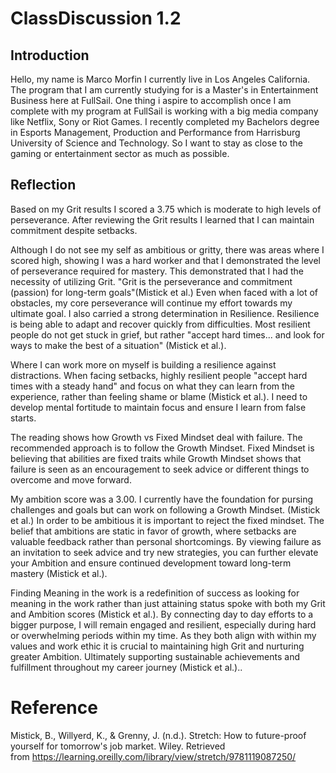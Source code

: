 
# ClassDiscussion 1.2

## Introduction

Hello, my name is Marco Morfin I currently live in Los Angeles California. The program that I am currently studying for is a Master's in Entertainment Business here at FullSail. One thing i aspire to accomplish once I am complete with my program at FullSail is working with a big media company like Netflix, Sony or Riot Games. I recently completed my Bachelors degree in Esports Management, Production and Performance from Harrisburg University of Science and Technology. So I want to stay as close to the gaming or entertainment sector as much as possible.

## Reflection

Based on my Grit results I scored a 3.75 which is moderate to high levels of perseverance. After reviewing the Grit results I learned that I can maintain commitment despite setbacks.

Although I do not see my self as ambitious or gritty, there was areas where I scored high, showing I was a hard worker and that I demonstrated the level of perseverance required for mastery. This demonstrated that I had the necessity of utilizing Grit. "Grit is the perseverance and commitment (passion) for long-term goals"(Mistick et al.) Even when faced with a lot of obstacles, my core perseverance will continue my effort towards my ultimate goal.
I also carried a strong determination in Resilience. Resilience is being able to adapt and recover quickly from difficulties. Most resilient people do not get stuck in grief, but rather "accept hard times... and look for ways to make the best of a situation" (Mistick et al.).

Where I can work more on myself is building a resilience against distractions. When facing setbacks, highly resilient people "accept hard times with a steady hand" and focus on what they can learn from the experience, rather than feeling shame or blame (Mistick et al.). I need to develop mental fortitude to maintain focus and ensure I learn from false starts.

The reading shows how Growth vs Fixed Mindset deal with failure. The recommended approach is to follow the Growth Mindset.
Fixed Mindset is believing that abilities are fixed traits while Growth Mindset shows that failure is seen as an encouragement to seek advice or different things to overcome and move forward.

My ambition score was a 3.00. I currently have the foundation for pursing challenges and goals but can work on following a Growth Mindset. (Mistick et aI.) In order to be ambitious it is important to reject the fixed mindset. The belief that ambitions are static in favor of growth, where setbacks are valuable feedback rather than personal shortcomings. By viewing failure as an invitation to seek advice and try new strategies, you can further elevate your Ambition and ensure continued development toward long-term mastery (Mistick et al.).

Finding Meaning in the work is a redefinition of success as looking for meaning in the work rather than just attaining status spoke with both my Grit and Ambition scores (Mistick et al.). By connecting day to day efforts to a bigger purpose, I will remain engaged and resilient, especially during hard or overwhelming periods within my time. As they both align with within my values and work ethic it is crucial to maintaining high Grit and nurturing greater Ambition. Ultimately supporting sustainable achievements and fulfillment throughout my career journey (Mistick et al.)..

# Reference

Mistick, B., Willyerd, K., & Grenny, J. (n.d.). Stretch: How to future-proof yourself for tomorrow's job market. Wiley. Retrieved from <https://learning.oreilly.com/library/view/stretch/9781119087250/>​